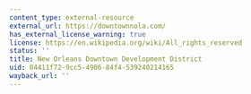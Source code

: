 ```yaml
---
content_type: external-resource
external_url: https://downtownnola.com/
has_external_license_warning: true
license: https://en.wikipedia.org/wiki/All_rights_reserved
status: ''
title: New Orleans Downtown Development District
uid: 04411f72-9cc5-4906-84f4-539240214165
wayback_url: ''
---
```

